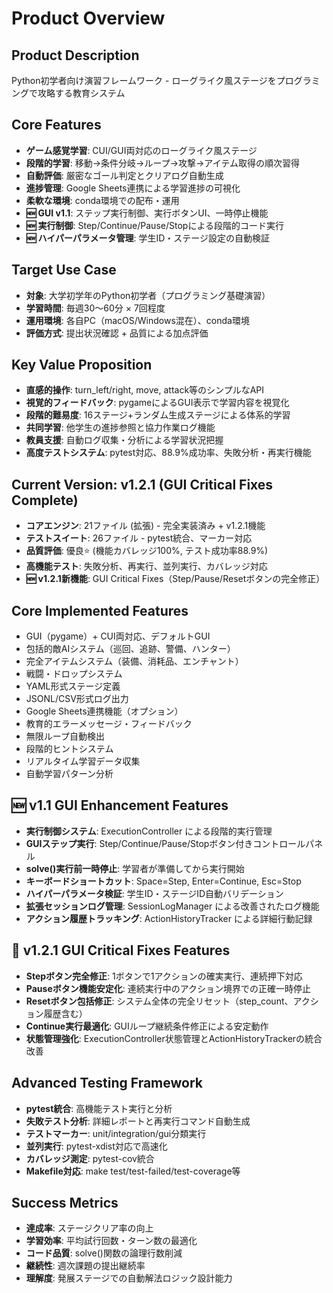 # Product Overview

## Product Description
Python初学者向け演習フレームワーク - ローグライク風ステージをプログラミングで攻略する教育システム

## Core Features
- **ゲーム感覚学習**: CUI/GUI両対応のローグライク風ステージ
- **段階的学習**: 移動→条件分岐→ループ→攻撃→アイテム取得の順次習得
- **自動評価**: 厳密なゴール判定とクリアログ自動生成
- **進捗管理**: Google Sheets連携による学習進捗の可視化
- **柔軟な環境**: conda環境での配布・運用
- **🆕 GUI v1.1**: ステップ実行制御、実行ボタンUI、一時停止機能
- **🆕 実行制御**: Step/Continue/Pause/Stopによる段階的コード実行
- **🆕 ハイパーパラメータ管理**: 学生ID・ステージ設定の自動検証

## Target Use Case
- **対象**: 大学初学年のPython初学者（プログラミング基礎演習）
- **学習時間**: 毎週30〜60分 × 7回程度
- **運用環境**: 各自PC（macOS/Windows混在）、conda環境
- **評価方式**: 提出状況確認 + 品質による加点評価

## Key Value Proposition
- **直感的操作**: turn_left/right, move, attack等のシンプルなAPI
- **視覚的フィードバック**: pygameによるGUI表示で学習内容を視覚化
- **段階的難易度**: 16ステージ+ランダム生成ステージによる体系的学習
- **共同学習**: 他学生の進捗参照と協力作業ログ機能
- **教員支援**: 自動ログ収集・分析による学習状況把握
- **高度テストシステム**: pytest対応、88.9%成功率、失敗分析・再実行機能

## Current Version: v1.2.1 (GUI Critical Fixes Complete)
- **コアエンジン**: 21ファイル (拡張) - 完全実装済み + v1.2.1機能
- **テストスイート**: 26ファイル - pytest統合、マーカー対応
- **品質評価**: 優良⭐ (機能カバレッジ100%, テスト成功率88.9%)
- **高機能テスト**: 失敗分析、再実行、並列実行、カバレッジ対応
- **🆕 v1.2.1新機能**: GUI Critical Fixes（Step/Pause/Resetボタンの完全修正）

## Core Implemented Features  
- GUI（pygame）+ CUI両対応、デフォルトGUI
- 包括的敵AIシステム（巡回、追跡、警備、ハンター）
- 完全アイテムシステム（装備、消耗品、エンチャント） 
- 戦闘・ドロップシステム
- YAML形式ステージ定義
- JSONL/CSV形式ログ出力
- Google Sheets連携機能（オプション）
- 教育的エラーメッセージ・フィードバック
- 無限ループ自動検出
- 段階的ヒントシステム
- リアルタイム学習データ収集
- 自動学習パターン分析

## 🆕 v1.1 GUI Enhancement Features
- **実行制御システム**: ExecutionController による段階的実行管理
- **GUIステップ実行**: Step/Continue/Pause/Stopボタン付きコントロールパネル
- **solve()実行前一時停止**: 学習者が準備してから実行開始
- **キーボードショートカット**: Space=Step, Enter=Continue, Esc=Stop
- **ハイパーパラメータ検証**: 学生ID・ステージID自動バリデーション
- **拡張セッションログ管理**: SessionLogManager による改善されたログ機能
- **アクション履歴トラッキング**: ActionHistoryTracker による詳細行動記録

## 🔧 v1.2.1 GUI Critical Fixes Features
- **Stepボタン完全修正**: 1ボタンで1アクションの確実実行、連続押下対応
- **Pauseボタン機能安定化**: 連続実行中のアクション境界での正確一時停止
- **Resetボタン包括修正**: システム全体の完全リセット（step_count、アクション履歴含む）
- **Continue実行最適化**: GUIループ継続条件修正による安定動作
- **状態管理強化**: ExecutionController状態管理とActionHistoryTrackerの統合改善

## Advanced Testing Framework
- **pytest統合**: 高機能テスト実行と分析
- **失敗テスト分析**: 詳細レポートと再実行コマンド自動生成
- **テストマーカー**: unit/integration/gui分類実行
- **並列実行**: pytest-xdist対応で高速化
- **カバレッジ測定**: pytest-cov統合
- **Makefile対応**: make test/test-failed/test-coverage等

## Success Metrics
- **達成率**: ステージクリア率の向上
- **学習効率**: 平均試行回数・ターン数の最適化
- **コード品質**: solve()関数の論理行数削減
- **継続性**: 週次課題の提出継続率
- **理解度**: 発展ステージでの自動解法ロジック設計能力